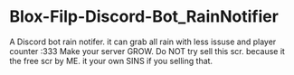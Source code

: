 # Blox-Filp-Discord-Bot_RainNotifier

A Discord bot rain notifer. it can grab all rain with less issuse and player counter :333
Make your server GROW. Do NOT try sell this scr. because it the free scr by ME. it your own SINS if you selling that.
